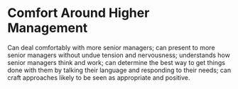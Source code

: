 # Comfort Around Higher Management

Can deal comfortably with more senior managers; can present to more senior managers without undue tension and nervousness; understands how senior managers think and work; can determine the best way to get things done with them by talking their language and responding to their needs; can craft approaches likely to be seen as appropriate and positive.